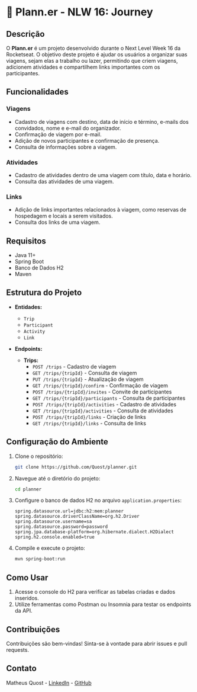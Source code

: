 # 🚀 Plann.er - NLW 16: Journey

## Descrição

O **Plann.er** é um projeto desenvolvido durante o Next Level Week 16 da Rocketseat. O objetivo deste projeto é ajudar os usuários a organizar suas viagens, sejam elas a trabalho ou lazer, permitindo que criem viagens, adicionem atividades e compartilhem links importantes com os participantes.

## Funcionalidades

### Viagens
- Cadastro de viagens com destino, data de início e término, e-mails dos convidados, nome e e-mail do organizador.
- Confirmação de viagem por e-mail.
- Adição de novos participantes e confirmação de presença.
- Consulta de informações sobre a viagem.

### Atividades
- Cadastro de atividades dentro de uma viagem com título, data e horário.
- Consulta das atividades de uma viagem.

### Links
- Adição de links importantes relacionados à viagem, como reservas de hospedagem e locais a serem visitados.
- Consulta dos links de uma viagem.

## Requisitos

- Java 11+
- Spring Boot
- Banco de Dados H2
- Maven

## Estrutura do Projeto

- **Entidades:**
  - `Trip`
  - `Participant`
  - `Activity`
  - `Link`

- **Endpoints:**
  - **Trips:**
    - `POST /trips` - Cadastro de viagem
    - `GET /trips/{tripId}` - Consulta de viagem
    - `PUT /trips/{tripId}` - Atualização de viagem
    - `GET /trips/{tripId}/confirm` - Confirmação de viagem
    - `POST /trips/{tripId}/invites` - Convite de participantes
    - `GET /trips/{tripId}/participants` - Consulta de participantes
    - `POST /trips/{tripId}/activities` - Cadastro de atividades
    - `GET /trips/{tripId}/activities` - Consulta de atividades
    - `POST /trips/{tripId}/links` - Criação de links
    - `GET /trips/{tripId}/links` - Consulta de links

## Configuração do Ambiente

1. Clone o repositório:
   ```sh
   git clone https://github.com/Quost/planner.git
   ```
2. Navegue até o diretório do projeto:
   ```sh
   cd planner
   ```
3. Configure o banco de dados H2 no arquivo `application.properties`:
   ```properties
   spring.datasource.url=jdbc:h2:mem:planner
   spring.datasource.driverClassName=org.h2.Driver
   spring.datasource.username=sa
   spring.datasource.password=password
   spring.jpa.database-platform=org.hibernate.dialect.H2Dialect
   spring.h2.console.enabled=true
   ```
4. Compile e execute o projeto:
   ```sh
   mvn spring-boot:run
   ```

## Como Usar

1. Acesse o console do H2 para verificar as tabelas criadas e dados inseridos.
2. Utilize ferramentas como Postman ou Insomnia para testar os endpoints da API.

## Contribuições

Contribuições são bem-vindas! Sinta-se à vontade para abrir issues e pull requests.

## Contato

Matheus Quost - [LinkedIn](https://www.linkedin.com/in/matheusquost) - [GitHub](https://github.com/Quost)
````​
